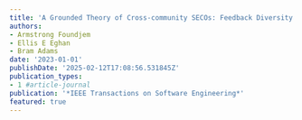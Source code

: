 ```yaml
---
title: 'A Grounded Theory of Cross-community SECOs: Feedback Diversity vs. Synchronization'
authors:
- Armstrong Foundjem
- Ellis E Eghan
- Bram Adams
date: '2023-01-01'
publishDate: '2025-02-12T17:08:56.531845Z'
publication_types:
- 1 #article-journal
publication: '*IEEE Transactions on Software Engineering*'
featured: true
---
```

